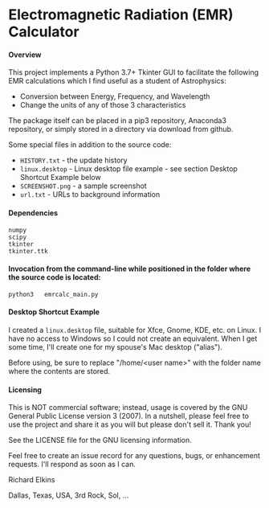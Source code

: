 Electromagnetic Radiation (EMR) Calculator
==========================================

#### Overview

This project implements a Python 3.7+ Tkinter GUI to facilitate the following EMR calculations which I find useful as a student of Astrophysics:
- Conversion between Energy, Frequency, and Wavelength
- Change the units of any of those 3 characteristics

The package itself can be placed in a pip3 repository, Anaconda3 repository, or simply stored in a directory via download from github.

Some special files in addition to the source code:
- ```HISTORY.txt``` - the update history
- ```linux.desktop``` - Linux desktop file example - see section Desktop Shortcut Example below
- ```SCREENSHOT.png``` - a sample screenshot
- ```url.txt``` - URLs to background information

#### Dependencies

```
numpy
scipy
tkinter
tkinter.ttk
```

#### Invocation from the command-line while positioned in the folder where the source code is located:

```
python3   emrcalc_main.py
```

#### Desktop Shortcut Example

I created a ```linux.desktop``` file, suitable for Xfce, Gnome, KDE, etc. on Linux.  I have no access to Windows so I could not create an equivalent.  When I get some time, I'll create one for my spouse's Mac desktop ("alias").

Before using, be sure to replace "/home/\<user name\>" with the folder name where the contents are stored.

#### Licensing

This is NOT commercial software; instead, usage is covered by the GNU General Public License version 3 (2007). In a nutshell, please feel free to use the project and share it as you will but please don't sell it. Thank you!

See the LICENSE file for the GNU licensing information.

Feel free to create an issue record for any questions, bugs, or enhancement requests. I'll respond as soon as I can.

Richard Elkins

Dallas, Texas, USA, 3rd Rock, Sol, ...
